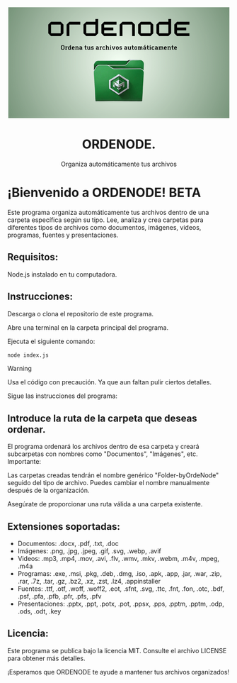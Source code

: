 <div align="center">
  <img src="/Ordenode.png" alt="Lecciones" width="500" />
  <h1>ORDENODE.</h1>
  <p>Organiza automáticamente tus archivos</p>
</div>

# ¡Bienvenido a ORDENODE! BETA

Este programa organiza automáticamente tus archivos dentro de una carpeta específica según su tipo. Lee, analiza y crea carpetas para diferentes tipos de archivos como documentos, imágenes, videos, programas, fuentes y presentaciones.

## Requisitos:

Node.js instalado en tu computadora.

## Instrucciones:

Descarga o clona el repositorio de este programa.

Abre una terminal en la carpeta principal del programa.

Ejecuta el siguiente comando:

```Bash
node index.js
```

> [!WARNING]
> Usa el código con precaución. Ya que aun faltan pulir ciertos detalles.

Sigue las instrucciones del programa:

## Introduce la ruta de la carpeta que deseas ordenar.

El programa ordenará los archivos dentro de esa carpeta y creará subcarpetas con nombres como "Documentos", "Imágenes", etc.
Importante:

Las carpetas creadas tendrán el nombre genérico "Folder-byOrdeNode" seguido del tipo de archivo. Puedes cambiar el nombre manualmente después de la organización.

Asegúrate de proporcionar una ruta válida a una carpeta existente.

## Extensiones soportadas:

- Documentos: .docx, .pdf, .txt, .doc
- Imágenes: .png, .jpg, .jpeg, .gif, .svg, .webp, .avif
- Videos: .mp3, .mp4, .mov, .avi, .flv, .wmv, .mkv, .webm, .m4v, .mpeg, .m4a
- Programas: .exe, .msi, .pkg, .deb, .dmg, .iso, .apk, .app, .jar, .war, .zip, .rar, .7z, .tar, .gz, .bz2, .xz, .zst, .lz4, .appinstaller
- Fuentes: .ttf, .otf, .woff, .woff2, .eot, .sfnt, .svg, .ttc, .fnt, .fon, .otc, .bdf, .psf, .pfa, .pfb, .pfr, .pfs, .pfv
- Presentaciones: .pptx, .ppt, .potx, .pot, .ppsx, .pps, .pptm, .pptm, .odp, .ods, .odt, .key

## Licencia:

Este programa se publica bajo la licencia MIT. Consulte el archivo LICENSE para obtener más detalles.

¡Esperamos que ORDENODE te ayude a mantener tus archivos organizados!
